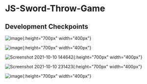 # JS-Sword-Throw-Game

## Development Checkpoints
![image](https://user-images.githubusercontent.com/44596884/136494091-0a3877d8-d379-4482-80ea-362e6330d051.png){:height="700px" width="400px"}

![image](https://user-images.githubusercontent.com/44596884/136664051-1eabdb8f-6124-470c-a2fb-f0c5e38b9e80.png){:height="700px" width="400px"}

![Screenshot 2021-10-10 144642](https://user-images.githubusercontent.com/44596884/136714590-372d48ea-141a-4854-aca6-b651c75effab.png){:height="700px" width="400px"}

![Screenshot 2021-10-10 231423](https://user-images.githubusercontent.com/44596884/136714593-d2788257-b3df-4073-b14d-a1b16249af6f.png){:height="700px" width="400px"}

![image](https://user-images.githubusercontent.com/44596884/136885707-1b464295-dae4-4b60-87ea-1eb3c162c2cc.png){:height="700px" width="400px"}
